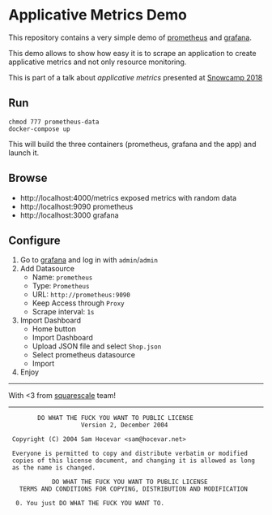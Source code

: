 Applicative Metrics Demo
========================

This repository contains a very simple demo of [prometheus](https://prometheus.io) and [grafana](https://grafana.com).

This demo allows to show how easy it is to scrape an application to create applicative metrics and not only resource monitoring.

This is part of a talk about _applicative metrics_ presented at [Snowcamp 2018](http://sched.co/D2nb)

Run
---

    chmod 777 prometheus-data
    docker-compose up

This will build the three containers (prometheus, grafana and the app) and launch it.

Browse
------

- http://localhost:4000/metrics exposed metrics with random data
- http://localhost:9090 prometheus
- http://localhost:3000 grafana

Configure
---------

1. Go to [grafana](http://localhost:3000) and log in with `admin`/`admin`
2. Add Datasource
    - Name: `prometheus`
    - Type: `Prometheus`
    - URL: `http://prometheus:9090`
    - Keep Access through `Proxy`
    - Scrape interval: `1s`
3. Import Dashboard
    - Home button
    - Import Dashboard
    - Upload JSON file and select `Shop.json`
    - Select prometheus datasource
    - Import
4. Enjoy

---

With <3 from [squarescale](https://www.squarescale.com/) team!

---

```
        DO WHAT THE FUCK YOU WANT TO PUBLIC LICENSE 
                    Version 2, December 2004 

 Copyright (C) 2004 Sam Hocevar <sam@hocevar.net> 

 Everyone is permitted to copy and distribute verbatim or modified 
 copies of this license document, and changing it is allowed as long 
 as the name is changed. 

            DO WHAT THE FUCK YOU WANT TO PUBLIC LICENSE 
   TERMS AND CONDITIONS FOR COPYING, DISTRIBUTION AND MODIFICATION 

  0. You just DO WHAT THE FUCK YOU WANT TO.
```
